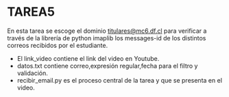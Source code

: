 # TAREA5
En esta tarea se escoge el dominio titulares@mc6.df.cl para verificar a través de la librería de python imaplib los messages-id de los distintos correos recibidos por el estudiante.
- El link_video contiene el link del video en Youtube.
- datos.txt contiene correo,expresión regular,fecha para el filtro y validación.
- recibir_email.py es el proceso central de la tarea y que se presenta en el video.
